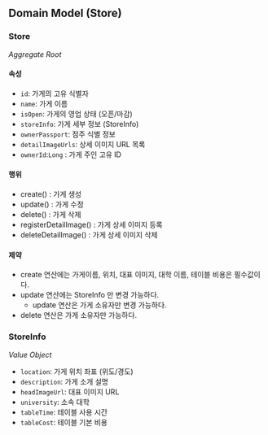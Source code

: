 ## Domain Model (Store)

### Store

_Aggregate Root_

#### 속성

- `id`: 가게의 고유 식별자
- `name`: 가게 이름
- `isOpen`: 가게의 영업 상태 (오픈/마감)
- `storeInfo`: 가게 세부 정보 (StoreInfo)
- `ownerPassport`: 점주 식별 정보
- `detailImageUrls`: 상세 이미지 URL 목록
- `ownerId`:`Long` : 가게 주인 고유 ID

#### 행위

- create() : 가게 생성
- update() : 가게 수정
- delete() : 가게 삭제
- registerDetailImage() : 가게 상세 이미지 등록
- deleteDetailImage() : 가게 상세 이미지 삭제

#### 제약

- create 연산에는 가게이름, 위치, 대표 이미지, 대학 이름, 테이블 비용은 필수값이다.
- update 연산에는 StoreInfo 만 변경 가능하다.
    - update 연산은 가게 소유자만 변경 가능하다.
- delete 연산은 가게 소유자만 가능하다.

### StoreInfo

_Value Object_

- `location`: 가게 위치 좌표 (위도/경도)
- `description`: 가게 소개 설명
- `headImageUrl`: 대표 이미지 URL
- `university`: 소속 대학
- `tableTime`: 테이블 사용 시간
- `tableCost`: 테이블 기본 비용
